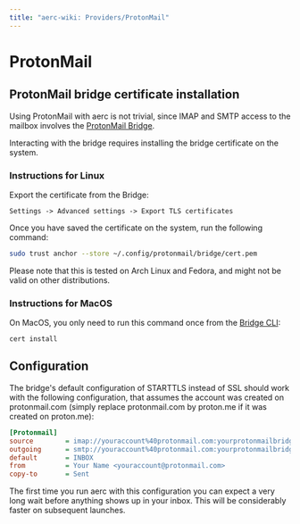 ```yaml
---
title: "aerc-wiki: Providers/ProtonMail"
---
```


# ProtonMail

## ProtonMail bridge certificate installation

Using ProtonMail with aerc is not trivial, since IMAP and SMTP access to the
mailbox involves the [ProtonMail Bridge](https://proton.me/mail/bridge).

Interacting with the bridge requires installing the bridge certificate on the
system.

### Instructions for Linux

Export the certificate from the Bridge:

```text
Settings -> Advanced settings -> Export TLS certificates
```

Once you have saved the certificate on the system, run the following
command:

```bash
sudo trust anchor --store ~/.config/protonmail/bridge/cert.pem
```

Please note that this is tested on Arch Linux and Fedora, and
might not be valid on other distributions.

### Instructions for MacOS

On MacOS, you only need to run this command once from the
[Bridge CLI](https://proton.me/support/bridge-cli-guide):

```text
cert install
```

## Configuration

The bridge's default configuration of STARTTLS instead of SSL should
work with the following configuration, that assumes the account was created on
protonmail.com (simply replace protonmail.com by proton.me if it was created on
proton.me):

```ini
[Protonmail]
source        = imap://youraccount%40protonmail.com:yourprotonmailbridgepassword@127.0.0.1:1143
outgoing      = smtp://youraccount%40protonmail.com:yourprotonmailbridgepassword@127.0.0.1:1025
default       = INBOX
from          = Your Name <youraccount@protonmail.com>
copy-to       = Sent
```

The first time you run aerc with this configuration you can expect a
very long wait before anything shows up in your inbox. This will be
considerably faster on subsequent launches.

